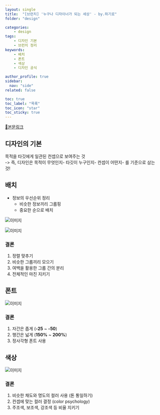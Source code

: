 ```yaml
---
layout: single
title:  "[브런치] '누구나 디자이너가 되는 세상' - by.하기로"
folder: "design"

categories:
    - design
tags:
    - 디자인 기본
    - 브런치 정리
keywords:
    - 배치
    - 폰트
    - 색상
    - 디자인 공식

author_profile: true
sidebar:
  nav: "side"
related: false

toc: true
toc_label: "목록"
toc_icon: "star"
toc_sticky: true
---
```


<a href="https://brunch.co.kr/brunchbook/hagiro" target="_blank">🔗본문링크</a>

## 디자인의 기본  
<span class="highlight_yellow">목적</span>을 <span class="highlight_yellow">타깃</span>에게 <span class="highlight_yellow">일관된 컨셉</span>으로 보여주는 것  
-> 즉, 디자인은 목적이 무엇인지- 타깃이 누구인지- 컨셉이 어떤지- 를 기준으로 삼는 것!  


## 배치  
- 정보의 우선순위 정리
    - 비슷한 정보끼리 그룹핑
    - 중요한 순으로 배치  

![이미지](https://img1.daumcdn.net/thumb/R1280x0/?scode=mtistory2&fname=https%3A%2F%2Fblog.kakaocdn.net%2Fdn%2Fu5oxD%2FbtrD18M6PyF%2Fj8SFN8bXtV2w0IasfiiOdk%2Fimg.jpg)

![이미지](https://img1.daumcdn.net/thumb/R1280x0/?scode=mtistory2&fname=https%3A%2F%2Fblog.kakaocdn.net%2Fdn%2FbaasLq%2FbtrD4UUT27s%2FkpQsu4XwK8aPT5kwUGZUM1%2Fimg.jpg)  

### 결론  
1. 정렬 맞추기
2. 비슷한 그룹끼리 모으기
3. 여백을 활용한 그룹 간의 분리
4. 전체적인 마진 지키기  

## 폰트  
![이미지](https://img1.daumcdn.net/thumb/R1280x0/?scode=mtistory2&fname=https%3A%2F%2Fblog.kakaocdn.net%2Fdn%2FcKUiCt%2FbtrD180EcCv%2Fg4k0YuJcGwFiWt3oBYKWgk%2Fimg.jpg)  

### 결론  
1. 자간은 좁게 (**-25** ~ **-50**)
2. 행간은 넓게 (**150%** ~ **200%**)
3. 정사각형 폰트 사용  

## 색상  
![이미지](https://img1.daumcdn.net/thumb/R1280x0/?scode=mtistory2&fname=https%3A%2F%2Fblog.kakaocdn.net%2Fdn%2FbjMR8B%2FbtrD1floNDv%2FKc5rmmO4WK8HgHmfJ4YwK1%2Fimg.jpg)  

### 결론  
1. 비슷한 채도와 명도의 컬러 사용 (톤 통일하기)
2. 컨셉에 맞는 컬러 결정 (color psychology)
3. 주조색, 보조색, 강조색 등 비율 지키기  
